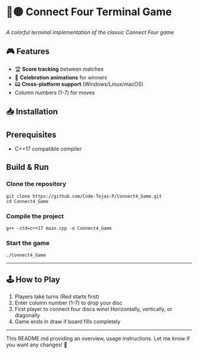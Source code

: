 # 🔴🟡 Connect Four Terminal Game

*A colorful terminal implementation of the classic Connect Four game*

## 🎮 Features

- 🏆 **Score tracking** between matches
- 🎉 **Celebration animations** for winners
- 📟 **Cross-platform support** (Windows/Linux/macOS)
- Column numbers (1-7) for moves

## 📥 Installation

## Prerequisites
- C++17 compatible compiler

## Build & Run

### Clone the repository

    git clone https://github.com/Code-Tejas-P/Connect4_Game.git
    cd Connect4_Game

### Compile the project
    g++ -std=c++17 main.cpp -o Connect4_Game

### Start the game
    ./Connect4_Game
  ---
  
## 🕹 How to Play
1. Players take turns (Red starts first)
2. Enter column number (1-7) to drop your disc
3. First player to connect four discs wins!
   Horizontally, vertically, or diagonally
4. Game ends in draw if board fills completely

---

This README.md providing an overview, usage instructions. Let me know if you want any changes! 🚀

   
